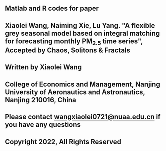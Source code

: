## Matlab and R codes for paper

## Xiaolei Wang, Naiming Xie, Lu Yang. "A flexible grey seasonal model based on integral matching for forecasting monthly PM$_{2.5}$ time series", Accepted by Chaos, Solitons & Fractals

## Written by Xiaolei Wang

## College of Economics and Management, Nanjing University of Aeronautics and Astronautics, Nanjing 210016, China

## Please contact wangxiaolei0721@nuaa.edu.cn if you have any questions

## Copyright 2022, All Rights Reserved
